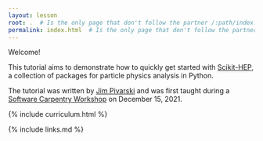 ```yaml
---
layout: lesson
root: .  # Is the only page that don't follow the partner /:path/index.html
permalink: index.html  # Is the only page that don't follow the partner /:path/index.html
---
```


Welcome!

This tutorial aims to demonstrate how to quickly get started with [Scikit-HEP](https://scikit-hep.org), a collection of packages for particle physics analysis in Python.

The tutorial was written by [Jim Pivarski](https://github.com/jpivarski/) and was first taught during a [Software Carpentry Workshop](https://indico.cern.ch/event/1097111/timetable/#day-2021-12-15) on December 15, 2021.

{% include curriculum.html %}

{% include links.md %}
